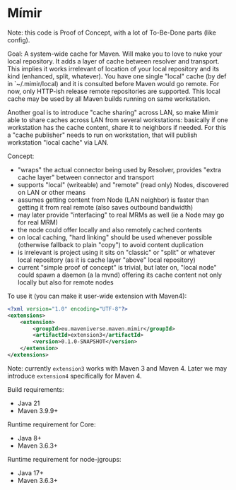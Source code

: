 # Mímir

Note: this code is Proof of Concept, with a lot of To-Be-Done parts (like config).

Goal: A system-wide cache for Maven. Will make you to love to nuke your local repository. It adds a layer of
cache between resolver and transport. This implies it works irrelevant of location of your local repository 
and its kind (enhanced, split, whatever). You have one single "local" cache (by def in `~/.mimir/local) and it
is consulted before Maven would go remote. For now, only HTTP-ish release remote repositories are supported.
This local cache may be used by all Maven builds running on same workstation.

Another goal is to introduce "cache sharing" across LAN, so make Mimir able to share caches across LAN from several
workstations: basically if one workstation has the cache content, share it to neighbors if needed. For this a
"cache publisher" needs to run on workstation, that will publish workstation "local cache" via LAN.

Concept:
* "wraps" the actual connector being used by Resolver, provides "extra cache layer" between connector and transport
* supports "local" (writeable) and "remote" (read only) Nodes, discovered on LAN or other means
* assumes getting content from Node (LAN neighbor) is faster than getting it from real remote (also saves outbound bandwidth)
* may later provide "interfacing" to real MRMs as well (ie a Node may go for real MRM)
* the node could offer locally and also remotely cached contents
* on local caching, "hard linking" should be used whenever possible (otherwise fallback to plain "copy") to avoid content duplication
* is irrelevant is project using it sits on "classic" or "split" or whatever local repository (as it is cache layer "above" local repository)
* current "simple proof of concept" is trivial, but later on, "local node" could spawn a daemon (a la mvnd) offering
  its cache content not only locally but also for remote nodes

To use it (you can make it user-wide extension with Maven4):
```xml
<?xml version="1.0" encoding="UTF-8"?>
<extensions>
    <extension>
        <groupId>eu.maveniverse.maven.mimir</groupId>
        <artifactId>extension3</artifactId>
        <version>0.1.0-SNAPSHOT</version>
    </extension>
</extensions>
```
Note: currently `extension3` works with Maven 3 and Maven 4. Later we may introduce `extension4` specifically for
Maven 4.

Build requirements:
* Java 21
* Maven 3.9.9+

Runtime requirement for Core:
* Java 8+
* Maven 3.6.3+

Runtime requirement for node-jgroups:
* Java 17+
* Maven 3.6.3+
